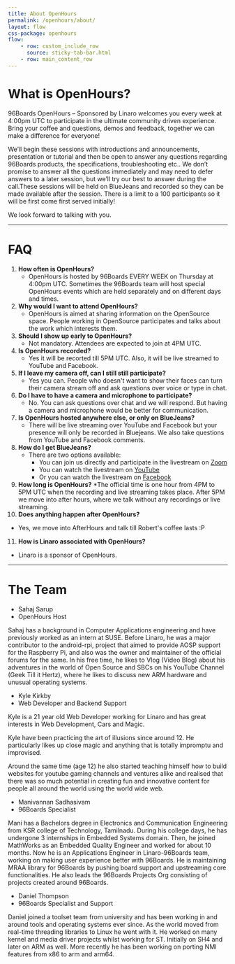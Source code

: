 ```yaml
---
title: About OpenHours
permalink: /openhours/about/
layout: flow
css-package: openhours
flow:
    - row: custom_include_row
      source: sticky-tab-bar.html
    - row: main_content_row
---
```

# What is OpenHours?

96Boards OpenHours – Sponsored by Linaro welcomes you every week at 4:00pm UTC to participate in the ultimate community driven experience. Bring your coffee and questions, demos and feedback, together we can make a difference for everyone!

We’ll begin these sessions with introductions and announcements, presentation or tutorial and then be open to answer any questions regarding 96Boards products, the specifications, troubleshooting etc.. We don’t promise to answer all the questions immediately and may need to defer answers to a later session, but we’ll try our best to answer during the call.These sessions will be held on BlueJeans and recorded so they can be made available after the session. There is a limit to a 100 participants so it will be first come first served initially!

We look forward to talking with you.

***

# FAQ

1. **How often is OpenHours?**
   * OpenHours is hosted by 96Boards EVERY WEEK on Thursday at 4:00pm UTC. Sometimes the 96Boards team will host special OpenHours events which are held separately and on different days and times.
2. **Why would I want to attend OpenHours?**
   * OpenHours is aimed at sharing information on the OpenSource space. People working in OpenSource participates and talks about the work which interests them.
3. **Should I show up early to OpenHours?**
   * Not mandatory. Attendees are expected to join at 4PM UTC.
4. **Is OpenHours recorded?**
   * Yes it will be recorted till 5PM UTC. Also, it will be live streamed to YouTube and Facebook.
5. **If I leave my camera off, can I still still participate?**
   * Yes you can. People who doesn't want to show their faces can turn their camera stream off and ask questions over voice or type in chat.
6. **Do I have to have a camera and microphone to participate?**
   * No. You can ask questions over chat and we will respond. But having a camera and microphone would be better for communication.
7. **Is OpenHours hosted anywhere else, or only on BlueJeans?**
   * There will be live streaming over YouTube and Facebook but your presence will only be recorded in Bluejeans. We also take questions from YouTube and Facebook comments.
8. **How do I get BlueJeans?**
   * There are two options available:
      * You can join us directly and participate in the livestream on [Zoom](https://zoom.us/j/544757552)
      * You can watch the livestream on [YouTube](https://www.youtube.com/96boards)
      * Or you can watch the livestream on [Facebook](https://www.facebook.com/96Boards/)
9. **How long is OpenHours?**
   *The official time is one hour from 4PM to 5PM UTC when the recording and live streaming takes place. After 5PM we move into after hours, where we talk without any recordings or live streaming.
10. **Does anything happen after OpenHours?**
   * Yes, we move into AfterHours and talk till Robert's coffee lasts :P
11. **How is Linaro associated with OpenHours?**
   * Linaro is a sponsor of OpenHours.

***

# The Team 

<div class="container">
<div class="row">
<div class="col-sm-3">
<div class="openhours-about-image" style="background-image:url({% asset_path 'sahaj-small.jpg' %});"></div>
<ul class="name-and-title text-center">
<li>Sahaj Sarup</li>
<li>OpenHours Host</li>
</ul>
</div>
<div class="col-sm-9" markdown="1">
</div>
Sahaj has a background in Computer Applications engineering and have previously worked as an intern at SUSE. Before Linaro, he was a major contributor to the android-rpi, project that aimed to provide AOSP support for the Raspberry Pi, and also was the owner and maintainer of the official forums for the same. In his free time, he likes to Vlog (Video Blog) about his adventures in the world of Open Source and SBCs on his YouTube Channel (Geek Till it Hertz), where he likes to discuss new ARM hardware and unusual operating systems.
</div>


<div class="row">
<div class="col-sm-3">
<div class="openhours-about-image" style="background-image:url({% asset_path 'profile-placeholder.jpg' %});"></div>
<ul class="name-and-title text-center">
<li>Kyle Kirkby</li>
<li>Web Developer and Backend Support</li>
</ul>
</div>
<div class="col-sm-9" markdown="1">

Kyle is a 21 year old Web Developer working for Linaro and has great interests in Web Development, Cars and Magic.

Kyle have been practicing the art of illusions since around 12. He particularly likes up close magic and anything that is totally impromptu and improvised.

Around the same time (age 12) he also started teaching himself how to build websites for youtube gaming channels and ventures alike and realised that there was so much potential in creating fun and innovative content for people all around the world using the world wide web.

</div>
</div>


<div class="row">
<div class="col-sm-3">
<div class="openhours-about-image" style="background-image:url({% asset_path 'mani-small.jpg' %});"></div>
<ul class="name-and-title text-center">
<li>Manivannan Sadhasivam</li>
<li>96Boards Specialist</li>
</ul>
</div>
<div class="col-sm-9" markdown="1">
Mani has a Bachelors degree in Electronics and Communication Engineering from KSR college of Technology, Tamilnadu. During his college days, he has undergone 3 internships in Embedded Systems domain. Then, he joined MathWorks as an Embedded Quality Engineer and worked for about 10 months. Now he is an Applications Engineer in Linaro-96Boards team, working on making user experience better with 96Boards. He is maintaining MRAA library for 96Boards by pushing board support and upstreaming core functionalities. He also leads the 96Boards Projects Org consisting of projects created around 96Boards.
</div>
</div>



<div class="row">
<div class="col-sm-3">
<div class="openhours-about-image" style="background-image:url({% asset_path 'daniel-small.jpg' %});"></div>
<ul class="name-and-title text-center">
<li>Daniel Thompson</li>
<li>96Boards Specialist and Support</li>
</ul>
</div>
<div class="col-sm-9" markdown="1">
Daniel joined a toolset team from university and has been working in and around tools and operating systems ever since. As the world moved from real-time threading libraries to Linux he went with it. He worked on many kernel and media driver projects whilst working for ST. Initially on SH4 and later on ARM as well. More recently he has been working on porting NMI features from x86 to arm and arm64.
</div>
</div>








</div>

